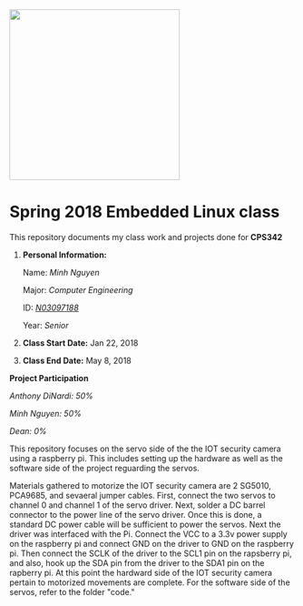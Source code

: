 <img src="https://www.newpaltz.edu/media/identity/logos/newpaltzlogo.jpg" width="300">

# Spring 2018 Embedded Linux class
This repository documents my class work and projects done for **CPS342**
1. **Personal Information:**

   Name: *Minh Nguyen* 
   
   Major: *Computer Engineering*  
   
   ID: *[N03097188](https://github.com/N03097188)*  
   
   Year: *Senior*
   
2. **Class Start Date:** Jan 22, 2018
3. **Class End Date:** May 8, 2018

**Project Participation**

*Anthony DiNardi: 50%*

*Minh Nguyen: 50%*

*Dean: 0%*





This repository focuses on the servo side of the the IOT security camera using a raspberry pi. This includes setting up the hardware as well as the software side of the project reguarding the servos. 

Materials gathered to motorize the IOT security camera are 2 SG5010, PCA9685, and sevaeral jumper cables. First, connect the two servos to channel 0 and channel 1 of the servo driver. Next, solder a DC barrel connector to the power line of the servo driver. Once this is done, a standard DC power cable will be sufficient to power the servos. Next the driver was interfaced with the Pi. Connect the VCC to a 3.3v power supply on the raspberry pi and connect GND on the driver to GND on the raspberry pi. Then connect the SCLK of the driver to the SCL1 pin on the rapsberry pi, and also, hook up the SDA pin from the driver to the SDA1 pin on the rapberry pi. At this point the hardward side of the IOT security camera pertain to motorized movements are complete. For the software side of the servos, refer to the folder "code." 
